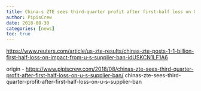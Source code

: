 ```yaml
---
title: China-s ZTE sees third-quarter profit after first-half loss on U.S. supplier ban
author: PipisCrew
date: 2018-08-30
categories: [news]
toc: true
---
```


https://www.reuters.com/article/us-zte-results/chinas-zte-posts-1-1-billion-first-half-loss-on-impact-from-u-s-supplier-ban-idUSKCN1LF1A6

origin - https://www.pipiscrew.com/2018/08/chinas-zte-sees-third-quarter-profit-after-first-half-loss-on-u-s-supplier-ban/ chinas-zte-sees-third-quarter-profit-after-first-half-loss-on-u-s-supplier-ban